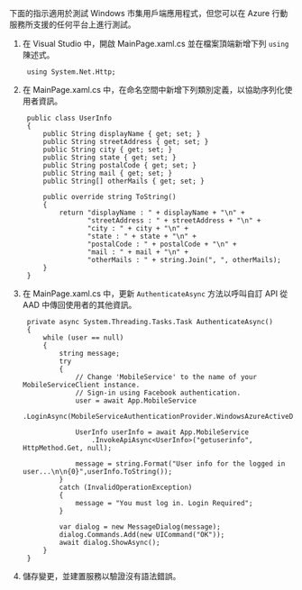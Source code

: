 

下面的指示適用於測試 Windows 市集用戶端應用程式，但您可以在 Azure 行動服務所支援的任何平台上進行測試。


1. 在 Visual Studio 中，開啟 MainPage.xaml.cs 並在檔案頂端新增下列 `using` 陳述式。
 
        using System.Net.Http;

2. 在 MainPage.xaml.cs 中，在命名空間中新增下列類別定義，以協助序列化使用者資訊。

	    public class UserInfo
	    {
	        public String displayName { get; set; }
	        public String streetAddress { get; set; }
	        public String city { get; set; }
	        public String state { get; set; }
	        public String postalCode { get; set; }
	        public String mail { get; set; }
	        public String[] otherMails { get; set; }
            
	        public override string ToString()
	        {
	            return "displayName : " + displayName + "\n" +
	                   "streetAddress : " + streetAddress + "\n" +
	                   "city : " + city + "\n" +
	                   "state : " + state + "\n" +
	                   "postalCode : " + postalCode + "\n" +
	                   "mail : " + mail + "\n" +
	                   "otherMails : " + string.Join(", ", otherMails);
	        }
	    }


3. 在 MainPage.xaml.cs 中，更新 `AuthenticateAsync` 方法以呼叫自訂 API 從 AAD 中傳回使用者的其他資訊。

        private async System.Threading.Tasks.Task AuthenticateAsync()
        {
            while (user == null)
            {
                string message;
                try
                {
                    // Change 'MobileService' to the name of your MobileServiceClient instance.
                    // Sign-in using Facebook authentication.
                    user = await App.MobileService
                        .LoginAsync(MobileServiceAuthenticationProvider.WindowsAzureActiveDirectory);

                    UserInfo userInfo = await App.MobileService
						.InvokeApiAsync<UserInfo>("getuserinfo", HttpMethod.Get, null);

                    message = string.Format("User info for the logged in user...\n\n{0}",userInfo.ToString());
                }
                catch (InvalidOperationException)
                {
                    message = "You must log in. Login Required";
                }

                var dialog = new MessageDialog(message);
                dialog.Commands.Add(new UICommand("OK"));
                await dialog.ShowAsync();
            }
        }


4. 儲存變更，並建置服務以驗證沒有語法錯誤。

<!---HONumber=July15_HO2-->